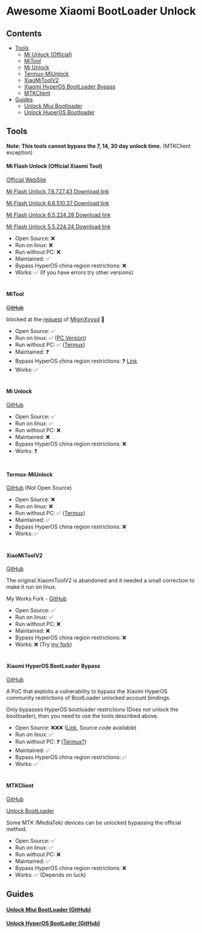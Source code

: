 
# Awesome Xiaomi BootLoader Unlock

## Contents
- [Tools](#tools)
  - [Mi Unlock (Official)](#mi-flash-unlock-official-xiaomi-tool)
  - [MiTool](#mitool)
  - [Mi Unlock](#mi-unlock)
  - [Termux-MiUnlock](#termux-miunlock)
  - [XiaoMiToolV2](#xiaomitoolv2)
  - [Xiaomi HyperOS BootLoader Bypass](#xiaomi-hyperos-bootloader-bypass)
  - [MTKClient](#mtkclient)
- [Guides](#guides)
    - [Unlock Miui Bootloader](#unlock-miui-bootloader-github)
    - [Unlock HuperOS Bootloader](#unlock-hyperos-bootloder-github)

## Tools

**Note: This tools cannot bypass the 7, 14, 30 day unlock time.** (MTKClient exception)

#### Mi Flash Unlock (Official Xiaomi Tool)

[Official WebSite](https://en.miui.com/unlock/download_en.html)

[Mi Flash Unlock 7.6.727.43 Download link](https://miuirom.xiaomi.com/rom/u1106245679/7.6.727.43/miflash_unlock_en_7.6.727.43.zip)

[Mi Flash Unlock 6.6.510.37 Download link](https://miuirom.xiaomi.com/rom/u1106245679/6.6.510.37/miflash_unlock_en_6.6.510.37.zip)

[Mi Flash Unlock 6.5.224.28 Download link](https://miuirom.xiaomi.com/rom/u1106245679/6.5.224.28/miflash_unlock-en-6.5.224.28.zip)

[Mi Flash Unlock 5.5.224.24 Download link](https://miuirom.xiaomi.com/rom/u1106245679/5.5.224.24/miflash_unlock-en-5.5.224.24.zip)

- Open Source: ❌
- Run on linux: ❌
- Run without РС: ❌
- Maintained: ✅
- Bypass HyperOS china region restrictions: ❌ 
- Works: ✅ (If you have errors try other versions)

#

#### MiTool

~~[GitHub](https://github.com/offici5l/MiTool)~~ 

blocked at the [request](https://github.com/github/dmca/blob/master/2024/02/2024-02-07-xiaomi-hyperos-bootloader-bypass.md) of [MlgmXyysd](https://github.com/MlgmXyysd) 🤬

- Open Source: ✅
- Run on linux: ✅ ([PC Version](https://github.com/offici5l/un-lock))
- Run without РС: ✅ ([Termux](https://github.com/termux/termux-app/releases/latest))
- Maintained: ❓
- Bypass HyperOS china region restrictions: ❓ [Link](https://github.com/offici5l/MiTool/blob/main/MT/bypass-bl.py)
- Works: ✅

#

#### Mi Unlock
[GitHub](https://github.com/Canny1913/miunlock)

- Open Source: ✅
- Run on linux: ✅
- Run without РС: ❌
- Maintained: ❌
- Bypass HyperOS china region restrictions: ❌
- Works: ❓

#

#### Termux-MiUnlock
[GitHub](https://github.com/RohitVerma882/termux-miunlock) (Not Open Source)

- Open Source: ❌
- Run on linux: ❌
- Run without РС: ✅ ([Termux](https://github.com/termux/termux-app/releases/latest))
- Maintained: ✅
- Bypass HyperOS china region restrictions: ❌
- Works: ✅

#

#### XiaoMiToolV2
[GitHub](https://github.com/francescotescari/XiaoMiToolV2)

The original XiaomiToolV2 is abandoned and it needed a small correction to make it run on linux.

My Works Fork - [GitHub](https://github.com/topminipie/XiaoMiToolV2)

- Open Source: ✅
- Run on linux: ✅
- Run without РС: ❌
- Maintained: ❌
- Bypass HyperOS china region restrictions: ❌
- Works: ❌ (Try [my fork](https://github.com/topminipie/XiaoMiToolV2))

#

#### Xiaomi HyperOS BootLoader Bypass
[GitHub](https://github.com/MlgmXyysd/Xiaomi-HyperOS-BootLoader-Bypass)

A PoC that exploits a vulnerability to bypass the Xiaomi HyperOS community restrictions of BootLoader unlocked account bindings.

Only bypasses HyperOS bootloader restrictions (Does not unlock the bootloader), then you need to use the tools described above.

- Open Source: ❌❌❌ ([Link](https://github.com/MlgmXyysd/Xiaomi-HyperOS-BootLoader-Bypass#%EF%B8%8F-license), Source code available)
- Run on linux: ✅
- Run without РС: ❓ ([Termux?](https://github.com/termux/termux-app/releases/latest))
- Maintained: ✅
- Bypass HyperOS china region restrictions: ✅
- Works: ✅

#

#### MTKClient
[GitHub](https://github.com/bkerler/mtkclient)

[Unlock BootLoader](https://github.com/bkerler/mtkclient#unlock-bootloader)

Some MTK (MediaTek) devices can be unlocked bypassing the official method.

- Open Source: ✅
- Run on linux: ✅
- Run without РС: ❌
- Maintained: ✅
- Bypass HyperOS china region restrictions: ❌
- Works: ✅ (Depends on luck)

## Guides

#### [Unlock Miui BootLoader (GitHub)](https://github.com/topminipie/XiaoMiToolV2/wiki/Unlock-Miui-BootLoader)

#### [Unlock HyperOS BootLoder (GitHub)](https://github.com/topminipie/XiaoMiToolV2/wiki/Unlock-HyperOS-BootLoader)
